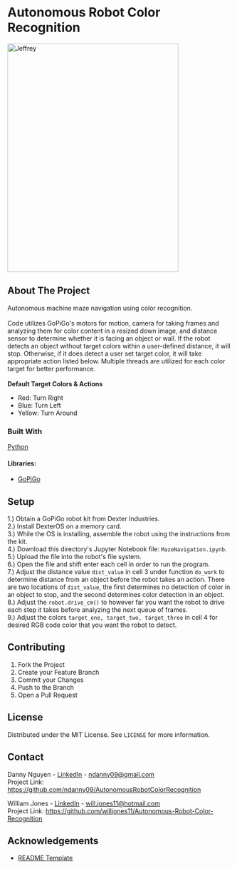 # Autonomous Robot Color Recognition

<img src="https://i.ibb.co/kBZ8fDj/Jeffrey.jpg" alt="Jeffrey" width="384" height="512">

## About The Project

Autonomous machine maze navigation using color recognition.<br><br>
Code utilizes GoPiGo's motors for motion, camera for taking frames and analyzing them for color content in a resized down image, and distance sensor to determine whether it is facing an object or wall. If the robot detects an object without target colors within a user-defined distance, it will stop. Otherwise, if it does detect a user set target color, it will take appropriate action listed below. Multiple threads are utilized for each color target for better performance. <br><br>
<b>Default Target Colors & Actions</b>
- Red: Turn Right
- Blue: Turn Left
- Yellow: Turn Around

### Built With

[Python](https://www.python.org/)

#### Libraries:

* [GoPiGo](https://gopigo.io/)

## Setup

1.) Obtain a GoPiGo robot kit from Dexter Industries.<br>
2.) Install DexterOS on a memory card.<br>
3.) While the OS is installing, assemble the robot using the instructions from the kit.<br>
4.) Download this directory's Jupyter Notebook file: `MazeNavigation.ipynb`.<br>
5.) Upload the file into the robot's file system.<br>
6.) Open the file and shift enter each cell in order to run the program.<br>
7.) Adjust the distance value `dist_value` in cell 3 under function `do_work` to determine distance from an object before the robot takes an action. There are two locations of `dist_value`, the first determines no detection of color in an object to stop, and the second determines color detection in an object.<br> 
8.) Adjust the `robot.drive_cm()` to however far you want the robot to drive each step it takes before analyzing the next queue of frames.<br>
9.) Adjust the colors `target_one, target_two, target_three` in cell 4 for desired RGB code color that you want the robot to detect.

## Contributing

<ol>
  <li> Fork the Project </li>
  <li> Create your Feature Branch  </li>
  <li> Commit your Changes  </li>
  <li> Push to the Branch  </li>
  <li> Open a Pull Request </li>
</ol>

## License

Distributed under the MIT License. See `LICENSE` for more information.

## Contact

Danny Nguyen - [LinkedIn](https://www.linkedin.com/in/ndanny09/) - ndanny09@gmail.com <br>
Project Link: https://github.com/ndanny09/AutonomousRobotColorRecognition <br>

William Jones - [LinkedIn](https://www.linkedin.com/in/william-jones-11180a210/) - will.jones11@hotmail.com <br>
Project Link: https://github.com/willjones11/Autonomous-Robot-Color-Recognition 

## Acknowledgements

* [README Template](https://github.com/othneildrew/Best-README-Template#prerequisites)
